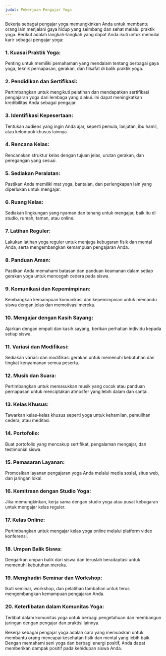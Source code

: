 ```yaml
---
judul: Pekerjaan Pengajar Yoga
---
```


Bekerja sebagai pengajar yoga memungkinkan Anda untuk membantu orang lain menjalani gaya hidup yang seimbang dan sehat melalui praktik yoga. Berikut adalah langkah-langkah yang dapat Anda ikuti untuk memulai karir sebagai pengajar yoga:

### 1. **Kuasai Praktik Yoga:**
Penting untuk memiliki pemahaman yang mendalam tentang berbagai gaya yoga, teknik pernapasan, gerakan, dan filsafat di balik praktik yoga.

### 2. **Pendidikan dan Sertifikasi:**
Pertimbangkan untuk mengikuti pelatihan dan mendapatkan sertifikasi pengajaran yoga dari lembaga yang diakui. Ini dapat meningkatkan kredibilitas Anda sebagai pengajar.

### 3. **Identifikasi Kepesertaan:**
Tentukan audiens yang ingin Anda ajar, seperti pemula, lanjutan, ibu hamil, atau kelompok khusus lainnya.

### 4. **Rencana Kelas:**
Rencanakan struktur kelas dengan tujuan jelas, urutan gerakan, dan peregangan yang sesuai.

### 5. **Sediakan Peralatan:**
Pastikan Anda memiliki mat yoga, bantalan, dan perlengkapan lain yang diperlukan untuk mengajar.

### 6. **Ruang Kelas:**
Sediakan lingkungan yang nyaman dan tenang untuk mengajar, baik itu di studio, rumah, taman, atau online.

### 7. **Latihan Reguler:**
Lakukan latihan yoga reguler untuk menjaga kebugaran fisik dan mental Anda, serta mengembangkan kemampuan pengajaran Anda.

### 8. **Panduan Aman:**
Pastikan Anda memahami batasan dan panduan keamanan dalam setiap gerakan yoga untuk mencegah cedera pada siswa.

### 9. **Komunikasi dan Kepemimpinan:**
Kembangkan kemampuan komunikasi dan kepemimpinan untuk memandu siswa dengan jelas dan memotivasi mereka.

### 10. **Mengajar dengan Kasih Sayang:**
Ajarkan dengan empati dan kasih sayang, berikan perhatian individu kepada setiap siswa.

### 11. **Variasi dan Modifikasi:**
Sediakan variasi dan modifikasi gerakan untuk memenuhi kebutuhan dan tingkat kenyamanan semua peserta.

### 12. **Musik dan Suara:**
Pertimbangkan untuk memasukkan musik yang cocok atau panduan pernapasan untuk menciptakan atmosfer yang lebih dalam dan santai.

### 13. **Kelas Khusus:**
Tawarkan kelas-kelas khusus seperti yoga untuk kehamilan, pemulihan cedera, atau meditasi.

### 14. **Portofolio:**
Buat portofolio yang mencakup sertifikat, pengalaman mengajar, dan testimonial siswa.

### 15. **Pemasaran Layanan:**
Promosikan layanan pengajaran yoga Anda melalui media sosial, situs web, dan jaringan lokal.

### 16. **Kemitraan dengan Studio Yoga:**
Jika memungkinkan, kerja sama dengan studio yoga atau pusat kebugaran untuk mengajar kelas reguler.

### 17. **Kelas Online:**
Pertimbangkan untuk mengajar kelas yoga online melalui platform video konferensi.

### 18. **Umpan Balik Siswa:**
Dengarkan umpan balik dari siswa dan teruslah beradaptasi untuk memenuhi kebutuhan mereka.

### 19. **Menghadiri Seminar dan Workshop:**
Ikuti seminar, workshop, dan pelatihan tambahan untuk terus mengembangkan kemampuan pengajaran Anda.

### 20. **Keterlibatan dalam Komunitas Yoga:**
Terlibat dalam komunitas yoga untuk berbagi pengetahuan dan membangun jaringan dengan pengajar dan praktisi lainnya.

Bekerja sebagai pengajar yoga adalah cara yang memuaskan untuk membantu orang mencapai kesehatan fisik dan mental yang lebih baik. Dengan memahami seni yoga dan berbagi energi positif, Anda dapat memberikan dampak positif pada kehidupan siswa Anda.
